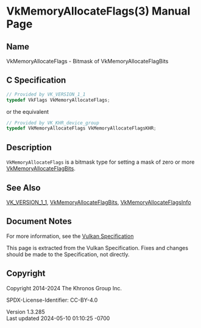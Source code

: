 # VkMemoryAllocateFlags(3) Manual Page

## Name

VkMemoryAllocateFlags - Bitmask of VkMemoryAllocateFlagBits



## <a href="#_c_specification" class="anchor"></a>C Specification

``` c
// Provided by VK_VERSION_1_1
typedef VkFlags VkMemoryAllocateFlags;
```

or the equivalent

``` c
// Provided by VK_KHR_device_group
typedef VkMemoryAllocateFlags VkMemoryAllocateFlagsKHR;
```

## <a href="#_description" class="anchor"></a>Description

`VkMemoryAllocateFlags` is a bitmask type for setting a mask of zero or
more [VkMemoryAllocateFlagBits](https://registry.khronos.org/vulkan/specs/1.3-extensions/man/html/VkMemoryAllocateFlagBits.html).

## <a href="#_see_also" class="anchor"></a>See Also

[VK_VERSION_1_1](https://registry.khronos.org/vulkan/specs/1.3-extensions/man/html/VK_VERSION_1_1.html),
[VkMemoryAllocateFlagBits](https://registry.khronos.org/vulkan/specs/1.3-extensions/man/html/VkMemoryAllocateFlagBits.html),
[VkMemoryAllocateFlagsInfo](https://registry.khronos.org/vulkan/specs/1.3-extensions/man/html/VkMemoryAllocateFlagsInfo.html)

## <a href="#_document_notes" class="anchor"></a>Document Notes

For more information, see the <a
href="https://registry.khronos.org/vulkan/specs/1.3-extensions/html/vkspec.html#VkMemoryAllocateFlags"
target="_blank" rel="noopener">Vulkan Specification</a>

This page is extracted from the Vulkan Specification. Fixes and changes
should be made to the Specification, not directly.

## <a href="#_copyright" class="anchor"></a>Copyright

Copyright 2014-2024 The Khronos Group Inc.

SPDX-License-Identifier: CC-BY-4.0

Version 1.3.285  
Last updated 2024-05-10 01:10:25 -0700
